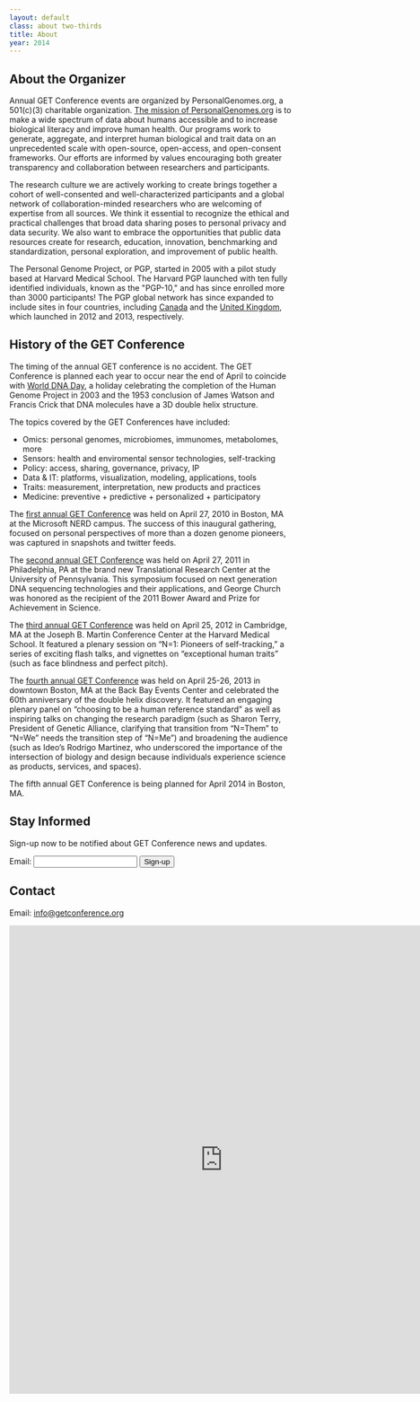 ```yaml
---
layout: default
class: about two-thirds
title: About
year: 2014
---
```


<h2>About the Organizer</h2>

Annual GET Conference events are organized by PersonalGenomes.org, a 501(c)(3) charitable organization. [The mission of PersonalGenomes.org](http://www.personalgenomes.org/mission) is to make a wide spectrum of data about humans accessible and to increase biological literacy and improve human health. Our programs work to generate, aggregate, and interpret human biological and trait data on an unprecedented scale with open-source, open-access, and open-consent frameworks. Our efforts are informed by values encouraging both greater transparency and collaboration between researchers and participants.

The research culture we are actively working to create brings together a cohort of well-consented and well-characterized participants and a global network of collaboration-minded researchers who are welcoming of expertise from all sources. We think it essential to recognize the ethical and practical challenges that broad data sharing poses to personal privacy and data security. We also want to embrace the opportunities that public data resources create for research, education, innovation, benchmarking and standardization, personal exploration, and improvement of public health.

The Personal Genome Project, or PGP, started in 2005 with a pilot study based at Harvard Medical School. The Harvard PGP launched with ten fully identified individuals, known as the "PGP-10," and has since enrolled more than 3000 participants! The PGP global network has since expanded to include sites in four countries, including [Canada](http://www.personalgenomes.org/canada) and the [United Kingdom](http://www.personalgenomes.org/uk), which launched in 2012 and 2013, respectively.

## History of the GET Conference

The timing of the annual GET conference is no accident. The GET Conference is planned each year to occur near the end of April to coincide with [World DNA Day](http://en.wikipedia.org/wiki/DNA_day), a holiday celebrating the completion of the Human Genome Project in 2003 and the 1953 conclusion of James Watson and Francis Crick that DNA molecules have a 3D double helix structure.

The topics covered by the GET Conferences have included:

*   Omics: personal genomes, microbiomes, immunomes, metabolomes, more
*   Sensors: health and enviromental sensor technologies, self-tracking
*   Policy: access, sharing, governance, privacy, IP
*   Data & IT: platforms, visualization, modeling, applications, tools
*   Traits: measurement, interpretation, new products and practices
*   Medicine: preventive + predictive + personalized + participatory

The [first annual GET Conference](../get2010/index.html) was held on April 27, 2010 in Boston, MA at the Microsoft NERD campus. The success of this inaugural gathering, focused on personal perspectives of more than a dozen genome pioneers, was captured in snapshots and twitter feeds.

The [second annual GET Conference](../get2011/index.html) was held on April 27, 2011 in Philadelphia, PA at the brand new Translational Research Center at the University of Pennsylvania. This symposium focused on next generation DNA sequencing technologies and their applications, and George Church was honored as the recipient of the 2011 Bower Award and Prize for Achievement in Science.

The [third annual GET Conference](../get2012/index.html) was held on April 25, 2012 in Cambridge, MA at the Joseph B. Martin Conference Center at the Harvard Medical School. It featured a plenary session on “N=1: Pioneers of self-tracking,” a series of exciting flash talks, and vignettes on “exceptional human traits” (such as face blindness and perfect pitch).

The [fourth annual GET Conference](../get2013/index.html) was held on April 25-26, 2013 in downtown Boston, MA at the Back Bay Events Center and celebrated the 60th anniversary of the double helix discovery. It featured an engaging plenary panel on “choosing to be a human reference standard” as well as inspiring talks on changing the research paradigm (such as Sharon Terry, President of Genetic Alliance, clarifying that transition from “N=Them” to “N=We” needs the transition step of “N=Me”) and broadening the audience (such as Ideo’s Rodrigo Martinez, who underscored the importance of the intersection of biology and design because individuals experience science as products, services, and spaces).

The fifth annual GET Conference is being planned for April 2014 in Boston, MA.

## Stay Informed

Sign-up now to be notified about GET Conference news and updates.

<form action="http://personalgenomes.createsend.com/t/r/s/kjjkuy/" method="post" id="subForm">

<div><label for="kjjkuy-kjjkuy">Email:</label>
<input type="text" name="cm-kjjkuy-kjjkuy" id="kjjkuy-kjjkuy">
<input type="submit" value="Sign-up"></div>

</form>

## Contact

Email: info@getconference.org

<iframe src="https://spreadsheets.google.com/embeddedform?formkey=dFBFRW9JeWd6SG51N0JKZWpjRHVoaGc6MA" width="760" height="835" frameborder="0" marginheight="0" marginwidth="0">Loading...</iframe>
